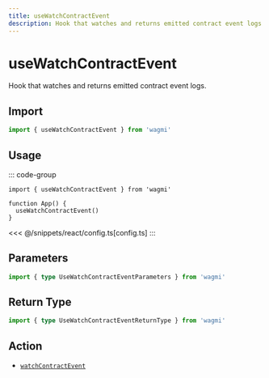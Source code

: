 ```yaml
---
title: useWatchContractEvent
description: Hook that watches and returns emitted contract event logs.
---
```


# useWatchContractEvent

Hook that watches and returns emitted contract event logs.

## Import

```ts
import { useWatchContractEvent } from 'wagmi'
```

## Usage

::: code-group
```tsx [index.tsx]
import { useWatchContractEvent } from 'wagmi'

function App() {
  useWatchContractEvent()
}
```
<<< @/snippets/react/config.ts[config.ts]
:::

## Parameters

```ts
import { type UseWatchContractEventParameters } from 'wagmi'
```

## Return Type

```ts
import { type UseWatchContractEventReturnType } from 'wagmi'
```

## Action

- [`watchContractEvent`](/core/api/actions/watchContractEvent)
